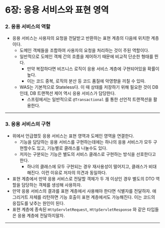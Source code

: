 # 6장: 응용 서비스와 표현 영역

### 2. 응용 서비스의 역할

- 응용 서비스는 사용자의 요청을 전달받고 반환하는 표현 계층의 다음에 위치한 계층이다.
    - 도메인 객체들을 조합하여 사용자의 요청을 처리하는 것이 주된 역할이다.
    - 일반적으로 도메인 객체 간의 흐름을 제어하기 때문에 비교적 단순한 형태를 띈다.
        - 만약 복잡하다면 비즈니스 로직이 응용 서비스 계층에 구현되어있을 확률이 높다.
        - 이는 코드 중복, 로직의 분산 등 코드 품질에 악영향을 끼칠 수 있따.
    - WAS는 기본적으로 Stateless다. 이 때 상태를 저장하기 위해 필요한 것이 DB인데, DB 트랜잭션 제어 역시 응용 서비스가 담당한다.
        - 스프링에서는 일반적으로 `@Transactional` 를 통한 선언적 트랜잭션을 활용한다.

---

### 3. 응용 서비스의 구현

- 위에서 언급했듯 응용 서비스는 표현 영역과 도메인 영역을 연결한다.
    - 기능을 담당하는 응용 서비스를 구현하는데에는 하나의 응용 서비스가 모두 구현할수도 있고, 기능별로 클래스를 나눌수도 있다.
    - 저자는 구분되는 기능은 별도의 서비스 클래스로 구현하는 방식을 선호한다고 한다.
        - 하나의 클래스에 모두 구현되는 경우 재사용성이 떨어지고, 클래스가 비대해진다. 이런 이유로 저자의 의견과 동일하다.
- 표현 계층에서 만약 응용 서비스로 전달할 객체가 두 개 이상인 경우 별도의 DTO 역할을 담당하는 객체를 생성해 사용하자.
- 만약 응용 서비스의 결과를 표현 계층에서 사용해야 한다면 식별자를 전달하자. 애그리거트 자체를 리턴하면 기능 호출이 표현 계층에서도 가능해진다. 이는 코드의 응집도를 낮추는 원인이 된다.
- 표현 계층에 종속된 `HttpServletRequest`, `HttpServletResponse` 와 같은 타입들은 응용 계층에 전달하지말자.

---